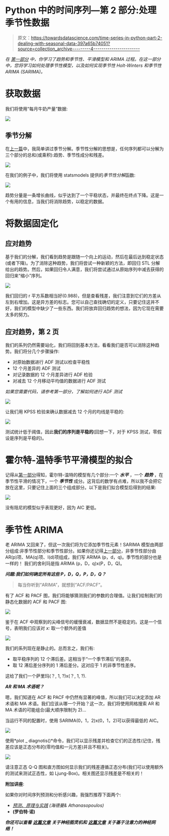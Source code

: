 # Python 中的时间序列—第 2 部分:处理季节性数据

> 原文：<https://towardsdatascience.com/time-series-in-python-part-2-dealing-with-seasonal-data-397a65b74051?source=collection_archive---------4----------------------->

*在* [*第一部分*](/time-series-in-python-exponential-smoothing-and-arima-processes-2c67f2a52788) *中，你学习了趋势和季节性、平滑模型和 ARIMA 过程。在这一部分中，您将学习如何处理季节性模型，以及如何实现季节性 Holt-Winters 和季节性 ARIMA (SARIMA)。*

# 获取数据

我们将使用“每月牛奶产量”数据:

![](img/a23b76300bb933cecda62d0140ed4df5.png)

## 季节分解

在[上一篇](/time-series-in-python-exponential-smoothing-and-arima-processes-2c67f2a52788)中，我简单讲过季节分解。季节性分解的思想是，任何序列都可以分解为三个部分的总和(或乘积):趋势、季节性成分和残差。

![](img/e5743df9ed59a75a6986bed5f0c36430.png)

在我们的例子中，我们将使用 statsmodels 提供的*季节性分解*函数:

![](img/281918c7a77c7b2e29f2254d4b8213b0.png)

趋势分量是一条增长曲线，似乎达到了一个平稳状态，并最终在终点下降。这是一个有用的信息，当我们将消除趋势，以稳定的数据。

# 将数据固定化

## 应对趋势

基于我们的分解，我们看到趋势是跟随一个向上的运动，然后在最后达到稳定状态(或者下降)。为了消除这种趋势，我们将尝试一种新颖的方法，即回归 STL 分解给出的趋势。然后，如果回归令人满意，我们将尝试通过从原始序列中减去获得的回归来“缩小”序列。

![](img/17a74d51f24e86c675fd9721c6f244a6.png)

我们回归的 r 平方系数相当好(0.988)，但是查看残差，我们注意到它们的方差从左到右增加。这是异方差的标志。您可以自己查找确切的定义，只要记住这并不好，我们的模型中缺少了一些东西。我们将放弃回归趋势的想法，因为它现在需要太多的努力。

## 应对趋势，第 2 页

我们的系列仍然需要站化，我们将回到基本方法，看看我们是否可以消除这种趋势。我们将分几个步骤操作:

*   对原始数据进行 ADF 测试以检查平稳性
*   12 个月差异的 ADF 测试
*   对记录数据的 12 个月差异进行 ADF 检验
*   对减去 12 个月移动平均值的数据进行 ADF 测试

*如果您需要代码，请参考第一部分，了解如何进行 ADF 测试*

![](img/65934ef064f1f216f5c4abea3539a126.png)

让我们用 KPSS 检验来确认数据减去 12 个月的均线是平稳的:

![](img/7a10109fcac716f39d67abb26145d807.png)

测试统计低于阈值，因此**我们的序列是平稳的**(回想一下，对于 KPSS 测试，零假设是序列是平稳的)。

# 霍尔特-温特季节平滑模型的拟合

记得从[第一部分](/time-series-in-python-exponential-smoothing-and-arima-processes-2c67f2a52788)得知，霍尔特-温特的模型有几个部分:一个 ***水平*** ，一个 ***趋势*** ，在季节性平滑的情况下，一个 ***季节性*** 成分。这背后的数学有点难，所以我不会把它放在这里，只要记住上面的三个组成部分。以下是我们拟合模型后得到的结果:

![](img/096b0c2231df9f2e59d8614f85ca3372.png)

没有阻尼的模型似乎表现更好，因为 AIC 更低。

# 季节性 ARIMA

老 ARIMA 又回来了，但这一次我们将为它添加季节性元素！SARIMA 模型由两部分组成:非季节性部分和季节性部分。如果你还记得[上一部分](/time-series-in-python-exponential-smoothing-and-arima-processes-2c67f2a52788)，非季节性部分由 AR(p)项、MA(q)项、I(d)项组成，我们写 ARIMA (p，d，q)。季节性的部分也是一样的！
我们的舍利玛是指 ARIMA (p，D，q)x(P，D，Q)。

***问题:我们如何确定所有这些 P，D，Q，P，D，Q？***

> 每当你听到“ARIMA”，就想到“ACF/PACF”。

有了 ACF 和 PACF 图，我们将能够猜测我们的参数的合理值。让我们绘制我们的静态化数据的 ACF 和 PACF 图:

![](img/3090af9bc60d7a632e4fd5c6a58a60cb.png)

鉴于在 ACF 中观察到的尖峰信号的缓慢衰减，数据显然不是稳定的。这是一个信号，表明我们应该对 *x:* 取一个额外的差值

![](img/98bc9156086d36bee7f98597b87ccf03.png)

我们的系列现在是静止的。总而言之，我们有:

*   取平稳序列的 12 个滞后差。这相当于“一个季节滞后”的差异。
*   取 12 滞后差分序列的 1 滞后差分。这对应于 1 的非季节性差序。

这给了我们一个萨里玛(？, 1, ?)x(？, 1, ?).

***AR 和 MA 术语呢？***

嗯，我们知道在 ACF 和 PACF 中仍然有显著的峰值，所以我们可以决定添加 AR 术语和 MA 术语。我们应该从哪一个开始？这一次，我们将使用网格搜索 AR 和 MA 术语的可能组合(最大顺序限制为 2)…

当运行不同的配置时，使用 SARIMA(0，1，2)x(0，1，2)可以获得最低的 AIC。

![](img/63c548fa5c6e736b27212aaf25e91c63.png)

使用*plot _ diagnotis()*命令，我们可以显示残差并检查它们的正态性(记住，残差应该是正态分布的(零均值和一元方差)并且不相关)。

![](img/930bd64e6e4a8cec9b2ffa0db0e2dcd3.png)

请注意正态 Q-Q 图和直方图如何显示我们的残差遵循正态分布(我们可以使用额外的测试来测试正态性，如 Ljung-Box)。相关图还显示残差是不相关的！

**附加讲座**:

如果你对时间序列预测和分析感兴趣，我强烈推荐下面两个:

*   [*预测、原理与实践*](https://otexts.com/fpp2/) *(海德曼& Athanasopoulos)*
*   [](https://people.duke.edu/~rnau/411home.htm)**(罗伯特·诺)**

****你还可以查看*** [***这篇文章***](https://medium.com/@benjamin_47408/neural-turing-machines-an-artificial-working-memory-cd913420508b) ***关于神经图灵机和*** [***这篇文章***](https://medium.com/@benjamin_47408/attention-seq2seq-with-pytorch-learning-to-invert-a-sequence-34faf4133e53) ***关于基于注意力的神经网络！****